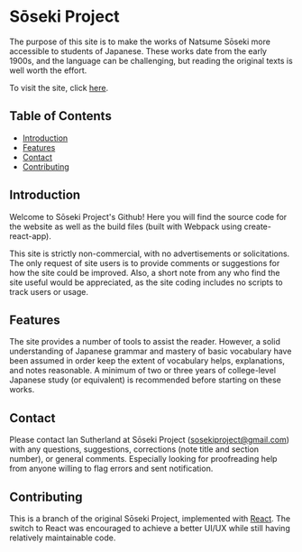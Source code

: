 # Sōseki Project

The purpose of this site is to make the works of Natsume Sōseki more accessible to 
students of Japanese. These works date from the early 1900s, and the language can be 
challenging, but reading the original texts is well worth the effort.

To visit the site, click [here](http://www.sosekiproject.org/). 

[//]: # (ADD SCREENSHOTS LATER)
[//]: # (Below are a couple of screenshots of the site:)

## Table of Contents
* [Introduction](#introduction)
* [Features](#features)
* [Contact](#contact)
* [Contributing](#contribute)


## <a name="introduction"></a> Introduction
Welcome to Sōseki Project's Github! Here you will find the source code for
the website as well as the build files (built with Webpack using create-react-app).

This site is strictly non-commercial, with no advertisements or solicitations. 
The only request of site users is to provide comments or suggestions 
for how the site could be improved. Also, a short note from any who find the site 
useful would be appreciated, as the site coding includes no scripts to track users or usage.

## <a name="features"></a> Features
The site provides a number of tools to assist the reader.
However, a solid understanding of Japanese grammar and mastery of basic 
vocabulary have been assumed in order keep the extent of vocabulary helps, 
explanations, and notes reasonable. A minimum of two or three years of college-level 
Japanese study (or equivalent) is recommended before starting on these works.

## <a name="contact"></a> Contact
Please contact Ian Sutherland at Sōseki Project (sosekiproject@gmail.com) with any questions, 
suggestions, corrections (note title and section number), or general comments. Especially 
looking for proofreading help from anyone willing to flag errors and sent notification.

## <a name="contribute"></a> Contributing
This is a branch of the original Sōseki Project, implemented with [React](https://reactjs.org/).
The switch to React was encouraged to achieve a better UI/UX while still having
relatively maintainable code.
